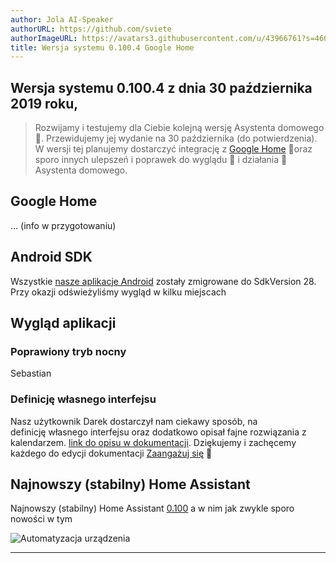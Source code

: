 ```yaml
---
author: Jola AI-Speaker
authorURL: https://github.com/sviete
authorImageURL: https://avatars3.githubusercontent.com/u/43966761?s=460&v=4
title: Wersja systemu 0.100.4 Google Home
---
```


## Wersja systemu 0.100.4 z dnia 30 października 2019 roku,

> Rozwijamy i testujemy dla Ciebie kolejną wersję Asystenta domowego 🥰. Przewidujemy jej wydanie na 30 października (do potwierdzenia). W wersji tej planujemy dostarczyć integrację z [Google Home](/AIS-docs/docs/en/ais_app_ai_integration_google_home.html) 🦸oraz sporo innych ulepszeń i poprawek do wyglądu 🥳 i działania 💪 Asystenta domowego.


## Google Home

... (info w przygotowaniu)


## Android SDK 

Wszystkie [nasze aplikacje Android](/AIS-docs/docs/en/ais_app_android_index.html) zostały zmigrowane do SdkVersion 28. 
Przy okazji odświeżyliśmy wygląd w kilku miejscach 



## Wygląd aplikacji

### Poprawiony tryb nocny 

Sebastian 

### Definicję własnego interfejsu

Nasz użytkownik Darek dostarczył nam ciekawy sposób, na definicję własnego interfejsu oraz dodatkowo opisał fajne rozwiązania z kalendarzem.
[link do opisu w dokumentacji](/AIS-docs/docs/en/ais_app_ui_config.html#własny-interfejs-użytkownika). 
Dziękujemy i zachęcemy każdego do edycji dokumentacji [Zaangażuj się](/AIS-docs/docs/en/ais_faq_where_is_the_code.html#zaangażuj-się) 🥰


## Najnowszy (stabilny) Home Assistant

Najnowszy (stabilny) Home Assistant <a href="https://www.home-assistant.io/blog/2019/10/10/release-100/" target="_blank">0.100</a> a w nim jak zwykle sporo nowości w tym 


![Automatyzacja urządzenia](/AIS-docs/img/en/blog/automation_from_device.png)



----
